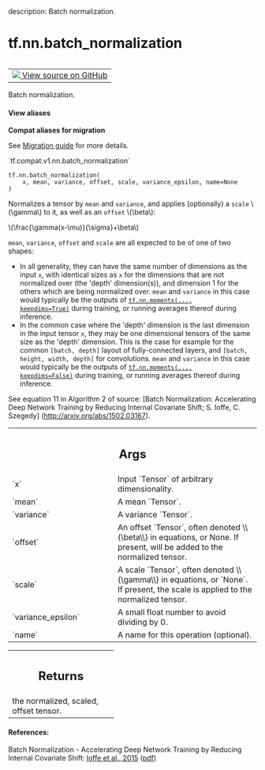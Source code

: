 description: Batch normalization.

<div itemscope itemtype="http://developers.google.com/ReferenceObject">
<meta itemprop="name" content="tf.nn.batch_normalization" />
<meta itemprop="path" content="Stable" />
</div>

# tf.nn.batch_normalization

<!-- Insert buttons and diff -->

<table class="tfo-notebook-buttons tfo-api nocontent" align="left">
<td>
  <a target="_blank" href="https://github.com/tensorflow/tensorflow/blob/r2.3/tensorflow/python/ops/nn_impl.py#L1474-L1542">
    <img src="https://www.tensorflow.org/images/GitHub-Mark-32px.png" />
    View source on GitHub
  </a>
</td>
</table>



Batch normalization.

<section class="expandable">
  <h4 class="showalways">View aliases</h4>
  <p>
<b>Compat aliases for migration</b>
<p>See
<a href="https://www.tensorflow.org/guide/migrate">Migration guide</a> for
more details.</p>
<p>`tf.compat.v1.nn.batch_normalization`</p>
</p>
</section>

<pre class="devsite-click-to-copy prettyprint lang-py tfo-signature-link">
<code>tf.nn.batch_normalization(
    x, mean, variance, offset, scale, variance_epsilon, name=None
)
</code></pre>



<!-- Placeholder for "Used in" -->

Normalizes a tensor by `mean` and `variance`, and applies (optionally) a
`scale` \\(\gamma\\) to it, as well as an `offset` \\(\beta\\):

\\(\frac{\gamma(x-\mu)}{\sigma}+\beta\\)

`mean`, `variance`, `offset` and `scale` are all expected to be of one of two
shapes:

  * In all generality, they can have the same number of dimensions as the
    input `x`, with identical sizes as `x` for the dimensions that are not
    normalized over (the 'depth' dimension(s)), and dimension 1 for the
    others which are being normalized over.
    `mean` and `variance` in this case would typically be the outputs of
    <a href="../../tf/nn/moments.md"><code>tf.nn.moments(..., keepdims=True)</code></a> during training, or running averages
    thereof during inference.
  * In the common case where the 'depth' dimension is the last dimension in
    the input tensor `x`, they may be one dimensional tensors of the same
    size as the 'depth' dimension.
    This is the case for example for the common `[batch, depth]` layout of
    fully-connected layers, and `[batch, height, width, depth]` for
    convolutions.
    `mean` and `variance` in this case would typically be the outputs of
    <a href="../../tf/nn/moments.md"><code>tf.nn.moments(..., keepdims=False)</code></a> during training, or running averages
    thereof during inference.

See equation 11 in Algorithm 2 of source:
[Batch Normalization: Accelerating Deep Network Training by
Reducing Internal Covariate Shift; S. Ioffe, C. Szegedy]
(http://arxiv.org/abs/1502.03167).

<!-- Tabular view -->
 <table class="responsive fixed orange">
<colgroup><col width="214px"><col></colgroup>
<tr><th colspan="2"><h2 class="add-link">Args</h2></th></tr>

<tr>
<td>
`x`
</td>
<td>
Input `Tensor` of arbitrary dimensionality.
</td>
</tr><tr>
<td>
`mean`
</td>
<td>
A mean `Tensor`.
</td>
</tr><tr>
<td>
`variance`
</td>
<td>
A variance `Tensor`.
</td>
</tr><tr>
<td>
`offset`
</td>
<td>
An offset `Tensor`, often denoted \\(\beta\\) in equations, or
None. If present, will be added to the normalized tensor.
</td>
</tr><tr>
<td>
`scale`
</td>
<td>
A scale `Tensor`, often denoted \\(\gamma\\) in equations, or
`None`. If present, the scale is applied to the normalized tensor.
</td>
</tr><tr>
<td>
`variance_epsilon`
</td>
<td>
A small float number to avoid dividing by 0.
</td>
</tr><tr>
<td>
`name`
</td>
<td>
A name for this operation (optional).
</td>
</tr>
</table>



<!-- Tabular view -->
 <table class="responsive fixed orange">
<colgroup><col width="214px"><col></colgroup>
<tr><th colspan="2"><h2 class="add-link">Returns</h2></th></tr>
<tr class="alt">
<td colspan="2">
the normalized, scaled, offset tensor.
</td>
</tr>

</table>



#### References:

Batch Normalization - Accelerating Deep Network Training by Reducing
Internal Covariate Shift:
  [Ioffe et al., 2015](http://arxiv.org/abs/1502.03167)
  ([pdf](http://proceedings.mlr.press/v37/ioffe15.pdf))
